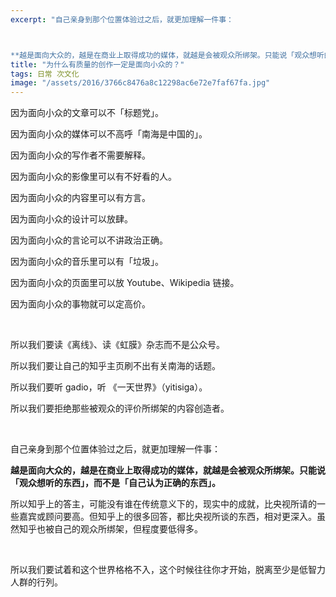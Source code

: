 ```yaml
---
excerpt: "自己亲身到那个位置体验过之后，就更加理解一件事：



**越是面向大众的，越是在商业上取得成功的媒体，就越是会被观众所绑架。只能说「观众想听的东西」，而不是「自己认为正确的东西」。**"
title: "为什么有质量的创作一定是面向小众的？"
tags: 日常 次文化
image: "/assets/2016/3766c8476a8c12298ac6e72e7faf67fa.jpg"
---
```


因为面向小众的文章可以不「标题党」。

因为面向小众的媒体可以不高呼「南海是中国的」。

因为面向小众的写作者不需要解释。

因为面向小众的影像里可以有不好看的人。

因为面向小众的内容里可以有方言。

因为面向小众的设计可以放肆。

因为面向小众的言论可以不讲政治正确。

因为面向小众的音乐里可以有「垃圾」。

因为面向小众的页面里可以放 Youtube、Wikipedia 链接。

因为面向小众的事物就可以定高价。

<br>

所以我们要读《离线》、读《虹膜》杂志而不是公众号。

所以我们要让自己的知乎主页刷不出有关南海的话题。

所以我们要听 gadio，听 《一天世界》（yitisiga）。

所以我们要拒绝那些被观众的评价所绑架的内容创造者。

<br>

自己亲身到那个位置体验过之后，就更加理解一件事：

**越是面向大众的，越是在商业上取得成功的媒体，就越是会被观众所绑架。只能说「观众想听的东西」，而不是「自己认为正确的东西」。**

所以知乎上的答主，可能没有谁在传统意义下的，现实中的成就，比央视所请的一些嘉宾或顾问要高。但知乎上的很多回答，都比央视所谈的东西，相对更深入。虽然知乎也被自己的观众所绑架，但程度要低得多。

<br>

所以我们要试着和这个世界格格不入，这个时候往往你才开始，脱离至少是低智力人群的行列。
